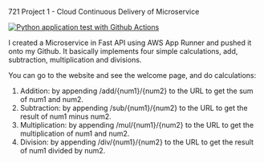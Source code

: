 721 Project 1 - Cloud Continuous Delivery of Microservice


[![Python application test with Github Actions](https://github.com/Erica233/microservice/actions/workflows/main.yml/badge.svg)](https://github.com/Erica233/microservice/actions/workflows/main.yml)

I created a Microservice in Fast API using AWS App Runner and pushed it onto my Github. It basically implements four simple calculations, add, subtraction, multiplication and divisions.

You can go to the website and see the welcome page, and do calculations:
1. Addition: by appending /add/{num1}/{num2} to the URL to get the sum of num1 and num2.
2. Subtraction: by appending /sub/{num1}/{num2} to the URL to get the result of num1 minus num2.
3. Multiplication: by appending /mul/{num1}/{num2} to the URL to get the multiplication of num1 and num2.
4. Division: by appending /div/{num1}/{num2} to the URL to get the result of num1 divided by num2.
